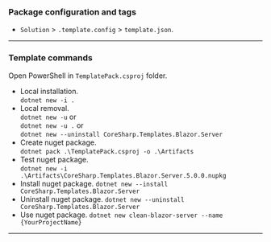 ### Package configuration and tags 
- `Solution` >  `.template.config` > `template.json`. 

--- 

### Template commands 
Open PowerShell in `TemplatePack.csproj` folder. 
- Local installation.  
  `dotnet new -i .` 
- Local removal.  
  `dotnet new -u` or  
  `dotnet new -u .` or  
  `dotnet new --uninstall CoreSharp.Templates.Blazor.Server`
- Create nuget package.  
  `dotnet pack .\TemplatePack.csproj -o .\Artifacts` 
- Test nuget package.  
  `dotnet new -i .\Artifacts\CoreSharp.Templates.Blazor.Server.5.0.0.nupkg` 
- Install nuget package. 
  `dotnet new --install CoreSharp.Templates.Blazor.Server` 
- Uninstall nuget package.
  `dotnet new --uninstall CoreSharp.Templates.Blazor.Server` 
- Use nuget package. 
  `dotnet new clean-blazor-server --name {YourProjectName}` 
--- 